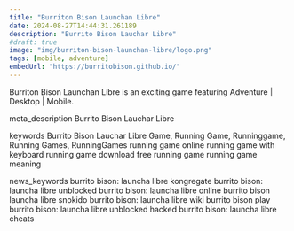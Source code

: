 ```yaml
---
title: "Burriton Bison Launchan Libre"
date: 2024-08-27T14:44:31.261189
description: "Burrito Bison Lauchar Libre"
#draft: true
image: "img/burriton-bison-launchan-libre/logo.png"
tags: [mobile, adventure]
embedUrl: "https://burritobison.github.io/"
---
```


Burriton Bison Launchan Libre is an exciting game featuring Adventure | Desktop | Mobile.

meta_description
Burrito Bison Lauchar Libre


keywords
Burrito Bison Lauchar Libre Game, Running Game, Runninggame, Running Games, RunningGames running game online running game with keyboard running game download free running game running game meaning


news_keywords
burrito bison: launcha libre kongregate burrito bison: launcha libre unblocked burrito bison: launcha libre online burrito bison launcha libre snokido burrito bison: launcha libre wiki burrito bison play burrito bison: launcha libre unblocked hacked burrito bison: launcha libre cheats
